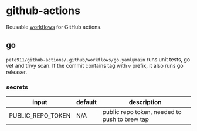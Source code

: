# github-actions
Reusable [workflows](https://docs.github.com/en/actions/using-workflows/reusing-workflows) for GitHub actions.

## go

`pete911/github-actions/.github/workflows/go.yaml@main` runs unit tests, go vet and trivy scan. If the commit contains
tag with `v` prefix, it also runs go releaser.

### secrets

| input             | default | description                                   |
|-------------------|---------|-----------------------------------------------|
| PUBLIC_REPO_TOKEN | N/A     | public repo token, needed to push to brew tap |
